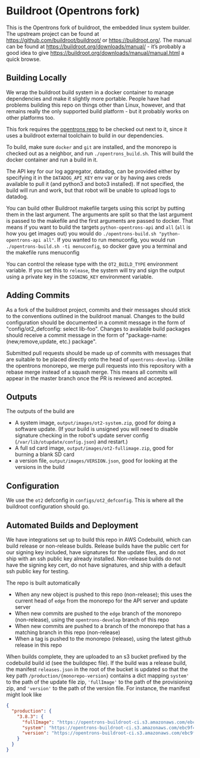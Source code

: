 # Buildroot (Opentrons fork)

This is the Opentrons fork of buildroot, the embedded linux system builder. The upstream project can be found at https://github.com/buildroot/buildroot/ or https://buildroot.org/. The manual can be found at https://buildroot.org/downloads/manual/ - it’s probably a good idea to give https://buildroot.org/downloads/manual/manual.html a quick browse.

## Building Locally

We wrap the buildroot build system in a docker container to manage dependencies and make it slightly more portable. People have had problems building this repo on things other than Linux, however, and that remains really the only supported build platform - but it probably works on other platforms too.

This fork requires the [opentrons repo](https://github.com/Opentrons/opentrons) to be checked out next to it, since it uses a buildroot external toolchain to build in our dependencies.

To build, make sure ``docker`` and ``git`` are installed, and the monorepo is checked out as a neighbor, and run ``./opentrons_build.sh``. This will build the docker container and run a build in it.

The API key for our log aggregator, datadog, can be provided either by specifying it in the ``DATADOG_API_KEY`` env var or by having aws creds available to pull it (and python3 and boto3 installed). If not specified, the build will run and work, but that robot will be unable to upload logs to datadog.

You can build other Buildroot makefile targets using this script by putting them in the last argument. The arguments are split so that the last argument is passed to the makefile and the first arguments are passed to docker. That means if you want to build the targets ``python-opentrons-api`` and ``all`` (``all`` is how you get images out) you would do ``./opentrons-build.sh "python-opentrons-api all"``. If you wanted to run menuconfig, you would run ``./opentrons-build.sh -ti menuconfig``, so docker gave you a terminal and the makefile runs menuconfig

You can control the release type with the ``OT2_BUILD_TYPE`` environment variable. If you set this to ``release``, the system will try and sign the output using a private key in the ``SIGNING_KEY`` environment variable.

## Adding Commits

As a fork of the buildroot project, commits and their messages should stick to the conventions outlined in the buildroot manual. Changes to the build configuration should be documented in a commit message in the form of "config/ot2_defconfig: select lib-foo". Changes to available build packages should receive a commit message in the form of "package-name: (new,remove,update, etc.) package".

Submitted pull requests should be made up of commits with messages that are suitable to be placed directly onto the head of `opentrons-develop`. Unlike the opentrons monorepo, we merge pull requests into this repository with a rebase merge instead of a squash merge. This means all commits will appear in the master branch once the PR is reviewed and accepted.

## Outputs

The outputs of the build are

- A system image, ``output/images/ot2-system.zip``, good for doing a software update. (If your build is unsigned you will need to disable signature checking in the robot's update server config (``/var/lib/otupdate/config.json``) and restart.)
- A full sd card image, ``output/images/ot2-fullimage.zip``, good for burning a blank SD card
- a version file, ``output/images/VERSION.json``, good for looking at the versions in the build


## Configuration

We use the ``ot2`` defconfig in ``configs/ot2_defconfig``. This is where all the buildroot configuration should go.

## Automated Builds and Deployment

We have integrations set up to build this repo in AWS Codebuild, which can build release or non-release builds. Release builds have the public cert for our signing key included, have signatures for the update files, and do not ship with an ssh public key already installed. Non-release builds do not have the signing key cert, do not have signatures, and ship with a default ssh public key for testing.

The repo is built automatically

- When any new object is pushed to this repo (non-release); this uses the current head of `edge` from the monorepo for the API server and update server
- When new commits are pushed to the `edge` branch of the monorepo (non-release), using the `opentrons-develop` branch of this repo
- When new commits are pushed to a branch of the monorepo that has a matching branch in this repo (non-release)
- When a tag is pushed to the monorepo (release), using the latest github release in this repo

When builds complete, they are uploaded to an s3 bucket prefixed by the codebuild build id (see the buildspec file). If the build was a release build, the manifest `releases.json` in the root of the bucket is updated so that the key path `/production/{monorepo-version}` contains a dict mapping `system'` to the path of the update file zip, `'fullImage'` to the path of the provisioning zip, and `'version'` to the path of the version file. For instance, the manifest might look like

```json
{
  "production": {
    "3.8.3": {
      "fullImage": "https://opentrons-buildroot-ci.s3.amazonaws.com/ebc9f421-04db-4ec8-87bd-f990c69bbd80/opentrons-buildroot/ot2-fullimage.zip",
      "system": "https://opentrons-buildroot-ci.s3.amazonaws.com/ebc9f421-04db-4ec8-87bd-f990c69bbd80/opentrons-buildroot/ot2-system.zip",
      "version": "https://opentrons-buildroot-ci.s3.amazonaws.com/ebc9f421-04db-4ec8-87bd-f990c69bbd80/opentrons-buildroot/VERSION.json"
    }
  }
}
```
